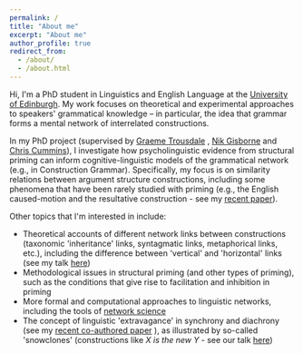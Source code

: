 ```yaml
---
permalink: /
title: "About me"
excerpt: "About me"
author_profile: true
redirect_from: 
  - /about/
  - /about.html
---
```


Hi, I'm a PhD student in Linguistics and English Language at the <a href="https://www.ed.ac.uk/ppls/linguistics-and-english-language">University of Edinburgh</a>. My work focuses on theoretical and experimental approaches to speakers' grammatical knowledge &ndash; in particular, the idea that grammar forms a mental network of interrelated constructions.

In my PhD project (supervised by <a href="https://www.ed.ac.uk/profile/graeme-trousdale">Graeme Trousdale</a> , <a href="https://www.ed.ac.uk/profile/nikolas-gisborne">Nik Gisborne</a> and <a href="https://www.ed.ac.uk/profile/chris-cummins">Chris Cummins</a>), I investigate how psycholinguistic evidence from structural priming can inform cognitive-linguistic models of the grammatical network (e.g., in Construction Grammar). Specifically, my focus is on similarity relations between argument structure constructions, including some phenomena that have been rarely studied with priming (e.g., the English caused-motion and the resultative construction - see my <a href="https://doi.org/10.1515/cog-2020-0016">recent paper</a>).

Other topics that I'm interested in include:
<ul>
  <li>Theoretical accounts of different network links between constructions (taxonomic 'inheritance' links, syntagmatic links, metaphorical links, etc.), including the difference between 'vertical' and 'horizontal' links (see my talk <a href="https://www.uantwerpen.be/en/conferences/construction-grammars/scientific-program/program/">here</a>)</li>
  <li>Methodological issues in structural priming (and other types of priming), such as the conditions that give rise to facilitation and inhibition in priming</li>
  <li>More formal and computational approaches to linguistic networks, including the tools of <a href="https://en.wikipedia.org/wiki/Network_science">network science</a></li>
  <li>The concept of linguistic 'extravagance' in synchrony and diachrony (see my <a href="https://doi.org/10.1075/bjl.00058.ung">recent co-authored paper</a> ), as illustrated by so-called 'snowclones' (constructions like <i>X is the new Y</i> - see our talk <a href="https://gac2020.ijp.pan.pl/GaC_2020_paper_6.pdf">here</a>)</li>
</ul>
